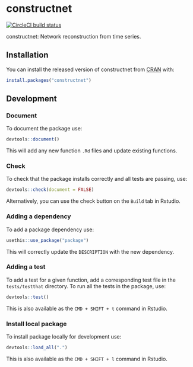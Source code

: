 
# constructnet

<!-- badges: start -->
[![CircleCI build status](https://circleci.com/gh/Fagan-Lab/constructnet.svg?style=svg)](https://circleci.com/gh/Fagan-Lab/constructnet)
<!-- badges: end -->

constructnet: Network reconstruction from time series.

## Installation

You can install the released version of constructnet from [CRAN](https://CRAN.R-project.org) with:

``` r
install.packages("constructnet")
```

## Development

### Document

To document the package use:

``` r
devtools::document()
```

This will add any new function `.Rd` files and update existing functions.

### Check

To check that the package installs correctly and all tests are passing, use:

``` r
devtools::check(document = FALSE)
```

Alternatively, you can use the check button on the `Build` tab in Rstudio.

### Adding a dependency

To add a package dependency use:

``` r
usethis::use_package("package")
```

This will correctly update the `DESCRIPTION` with the new dependency.

### Adding a test

To add a test for a given function, add a corresponding test file in the `tests/testthat` directory.  To run all the tests in the package, use:

``` r
devtools::test()
```

This is also available as the `CMD + SHIFT + t` command in Rstudio.

### Install local package

To install package locally for development use:

``` r
devtools::load_all(".")
```

This is also available as the `CMD + SHIFT + l` command in Rstudio.
